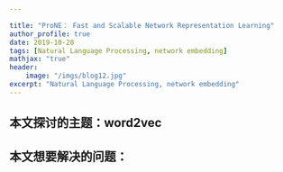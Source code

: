 ```yaml
---

title: "ProNE： Fast and Scalable Network Representation Learning"
author_profile: true
date: 2019-10-28
tags: [Natural Language Processing, network embedding]
mathjax: "true"
header:
    image: "/imgs/blog12.jpg"
excerpt: "Natural Language Processing, network embedding"
---
```


## 本文探讨的主题：word2vec

## 本文想要解决的问题：

